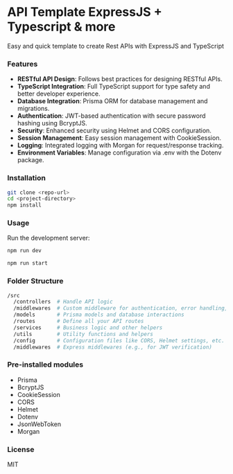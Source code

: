 # API Template ExpressJS + Typescript & more
Easy and quick template to create Rest APIs with ExpressJS and TypeScript



### Features
- **RESTful API Design**: Follows best practices for designing RESTful APIs.
- **TypeScript Integration**: Full TypeScript support for type safety and better developer experience.
- **Database Integration**: Prisma ORM for database management and migrations.
- **Authentication**: JWT-based authentication with secure password hashing using BcryptJS.
- **Security**: Enhanced security using Helmet and CORS configuration.
- **Session Management**: Easy session management with CookieSession.
- **Logging**: Integrated logging with Morgan for request/response tracking.
- **Environment Variables**: Manage configuration via .env with the Dotenv package.



### Installation

```bash
git clone <repo-url>
cd <project-directory>
npm install
```



### Usage

Run the development server:

```bash
npm run dev
```

```bash
npm run start

```



### Folder Structure

```bash
/src
  /controllers  # Handle API logic
  /middlewares  # Custom middleware for authentication, error handling, etc.
  /models       # Prisma models and database interactions
  /routes       # Define all your API routes
  /services     # Business logic and other helpers
  /utils        # Utility functions and helpers
  /config       # Configuration files like CORS, Helmet settings, etc.
  /middlewares  # Express middlewares (e.g., for JWT verification)

```




### **Pre-installed modules**

- Prisma
- BcryptJS
- CookieSession
- CORS
- Helmet
- Dotenv
- JsonWebToken
- Morgan

### License

MIT
